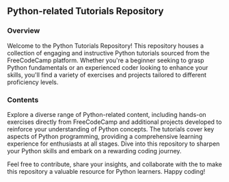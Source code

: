 ## Python-related Tutorials Repository

### Overview

Welcome to the Python Tutorials Repository! This repository houses a collection of engaging and instructive Python tutorials sourced from the FreeCodeCamp platform. Whether you're a beginner seeking to grasp Python fundamentals or an experienced coder looking to enhance your skills, you'll find a variety of exercises and projects tailored to different proficiency levels.

### Contents
Explore a diverse range of Python-related content, including hands-on exercises directly from FreeCodeCamp and additional projects developed to reinforce your understanding of Python concepts. The tutorials cover key aspects of Python programming, providing a comprehensive learning experience for enthusiasts at all stages. Dive into this repository to sharpen your Python skills and embark on a rewarding coding journey.

Feel free to contribute, share your insights, and collaborate with the to make this repository a valuable resource for Python learners. Happy coding!







